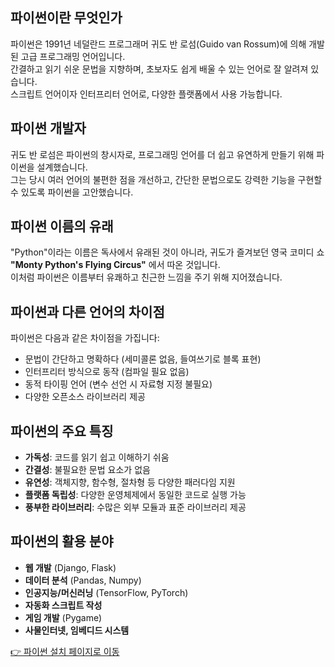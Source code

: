## 파이썬이란 무엇인가
파이썬은 1991년 네덜란드 프로그래머 귀도 반 로섬(Guido van Rossum)에 의해 개발된 고급 프로그래밍 언어입니다.  
간결하고 읽기 쉬운 문법을 지향하며, 초보자도 쉽게 배울 수 있는 언어로 잘 알려져 있습니다.  
스크립트 언어이자 인터프리터 언어로, 다양한 플랫폼에서 사용 가능합니다.

## 파이썬 개발자
귀도 반 로섬은 파이썬의 창시자로, 프로그래밍 언어를 더 쉽고 유연하게 만들기 위해 파이썬을 설계했습니다.  
그는 당시 여러 언어의 불편한 점을 개선하고, 간단한 문법으로도 강력한 기능을 구현할 수 있도록 파이썬을 고안했습니다.

## 파이썬 이름의 유래
"Python"이라는 이름은 독사에서 유래된 것이 아니라, 귀도가 즐겨보던 영국 코미디 쇼 **"Monty Python's Flying Circus"** 에서 따온 것입니다.  
이처럼 파이썬은 이름부터 유쾌하고 친근한 느낌을 주기 위해 지어졌습니다.

## 파이썬과 다른 언어의 차이점
파이썬은 다음과 같은 차이점을 가집니다:
- 문법이 간단하고 명확하다 (세미콜론 없음, 들여쓰기로 블록 표현)
- 인터프리터 방식으로 동작 (컴파일 필요 없음)
- 동적 타이핑 언어 (변수 선언 시 자료형 지정 불필요)
- 다양한 오픈소스 라이브러리 제공

## 파이썬의 주요 특징
- **가독성**: 코드를 읽기 쉽고 이해하기 쉬움  
- **간결성**: 불필요한 문법 요소가 없음  
- **유연성**: 객체지향, 함수형, 절차형 등 다양한 패러다임 지원  
- **플랫폼 독립성**: 다양한 운영체제에서 동일한 코드로 실행 가능  
- **풍부한 라이브러리**: 수많은 외부 모듈과 표준 라이브러리 제공

## 파이썬의 활용 분야
- **웹 개발** (Django, Flask)
- **데이터 분석** (Pandas, Numpy)
- **인공지능/머신러닝** (TensorFlow, PyTorch)
- **자동화 스크립트 작성**
- **게임 개발** (Pygame)
- **사물인터넷, 임베디드 시스템**


[👉 파이썬 설치 페이지로 이동](./install)
